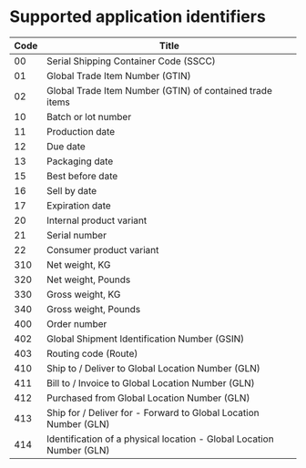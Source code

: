 # Supported application identifiers

| Code | Title |
| --- | --- |
| 00 | Serial Shipping Container Code (SSCC) |
| 01 | Global Trade Item Number (GTIN) |
| 02 | Global Trade Item Number (GTIN) of contained trade items |
| 10 | Batch or lot number |
| 11 | Production date |
| 12 | Due date |
| 13 | Packaging date |
| 15 | Best before date |
| 16 | Sell by date |
| 17 | Expiration date |
| 20 | Internal product variant |
| 21 | Serial number |
| 22 | Consumer product variant |
| 310 | Net weight, KG |
| 320 | Net weight, Pounds |
| 330 | Gross weight, KG |
| 340 | Gross weight, Pounds |
| 400 | Order number |
| 402 | Global Shipment Identification Number (GSIN) |
| 403 | Routing code (Route) |
| 410 | Ship to / Deliver to Global Location Number (GLN) |
| 411 | Bill to / Invoice to Global Location Number (GLN) |
| 412 | Purchased from Global Location Number (GLN) |
| 413 | Ship for / Deliver for - Forward to Global Location Number (GLN) |
| 414 | Identification of a physical location - Global Location Number (GLN) |
